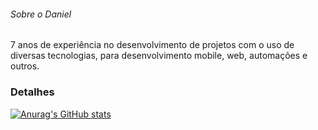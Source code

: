 ###### Sobre o Daniel

7 anos de experiência no desenvolvimento de projetos com o uso de diversas tecnologias, para desenvolvimento mobile, web, automações e outros.

### Detalhes

[![Anurag's GitHub stats](httpsgithub-readme-stats.vercel.appapiusername=Dani-Oiver&show_icons=true&theme=dark)](httpsgithub.comanuraghazragithub-readme-stats)

